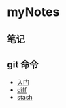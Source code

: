 # myNotes
笔记
---
## git 命令
- [入门](tools/gitRuMen.md)
- [diff](tools/git-diff.md)
- [stash](tools/git-stash.md)